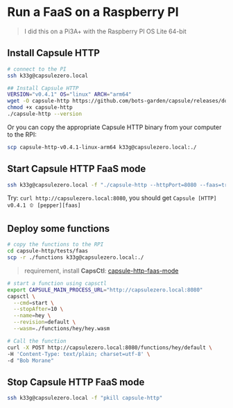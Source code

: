 # Run a FaaS on a Raspberry PI

> I did this on a Pi3A+ with the Raspberry PI OS Lite 64-bit

## Install Capsule HTTP

```bash
# connect to the PI
ssh k33g@capsulezero.local

## Install Capsule HTTP
VERSION="v0.4.1" OS="linux" ARCH="arm64"
wget -O capsule-http https://github.com/bots-garden/capsule/releases/download/${VERSION}/capsule-http-${VERSION}-${OS}-${ARCH}
chmod +x capsule-http
./capsule-http --version
```

Or you can copy the appropriate Capsule HTTP binary from your computer to the RPI:

```bash
scp capsule-http-v0.4.1-linux-arm64 k33g@capsulezero.local:./
```

## Start Capsule HTTP FaaS mode

```bash
ssh k33g@capsulezero.local -f "./capsule-http --httpPort=8080 --faas=true"
```

Try: `curl http://capsulezero.local:8080`, you should get `Capsule [HTTP] v0.4.1 🫑 [pepper][faas]`


## Deploy some functions

```bash
# copy the functions to the RPI
cd capsule-http/tests/faas
scp -r ./functions k33g@capsulezero.local:./
```

> requirement, install **CapsCtl**: [capsule-http-faas-mode](capsule-http-faas-mode.md)

```bash
# start a function using capsctl
export CAPSULE_MAIN_PROCESS_URL="http://capsulezero.local:8080" 
capsctl \
  --cmd=start \
  --stopAfter=10 \
  --name=hey \
  --revision=default \
  --wasm=./functions/hey/hey.wasm
```


```bash
# Call the function
curl -X POST http://capsulezero.local:8080/functions/hey/default \
-H 'Content-Type: text/plain; charset=utf-8' \
-d "Bob Morane"
```

## Stop Capsule HTTP FaaS mode

```bash
ssh k33g@capsulezero.local -f "pkill capsule-http"
```

